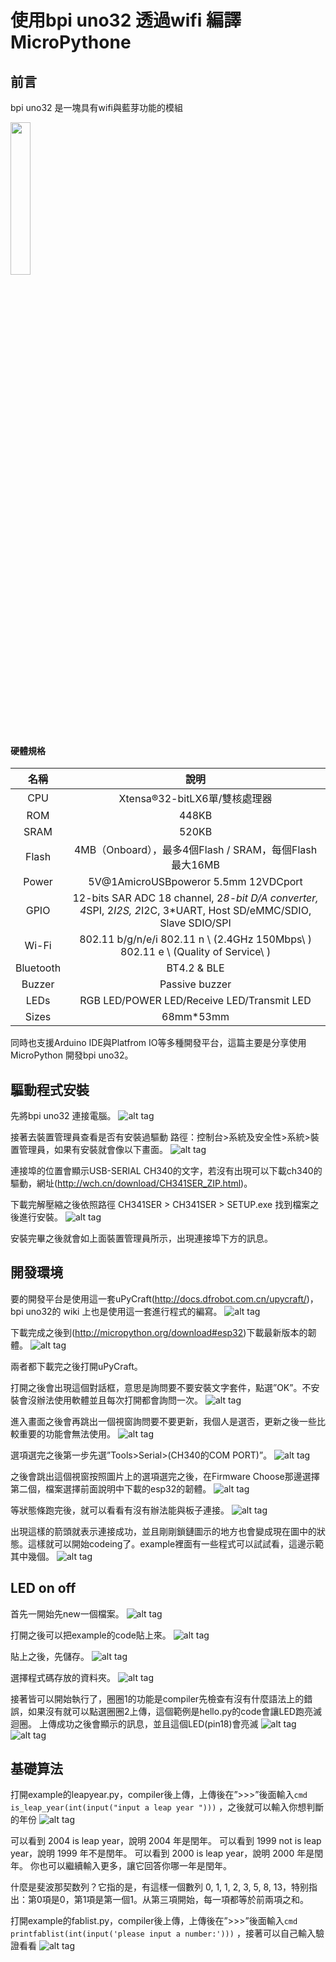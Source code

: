 # 使用bpi uno32 透過wifi 編譯MicroPythone

## 前言

bpi uno32 是一塊具有wifi與藍芽功能的模組

<img src="https://i.imgur.com/Fg4Xywh.jpg" width="25%" height="25%" />

#### 硬體規格

| 名稱 | 說明 |
|:----:|:---:|
|  CPU      |  Xtensa®32-bitLX6單/雙核處理器  |
|  ROM        |  448KB  |
|  SRAM       |  520KB  |
|  Flash      |  4MB（Onboard），最多4個Flash / SRAM，每個Flash最大16MB  |
|  Power      |  5V@1AmicroUSBpoweror 5.5mm 12VDCport  |
|  GPIO       |  12-bits SAR ADC 18 channel, 2*8-bit D/A converter, 4*SPI, 2*I2S, 2*I2C, 3*UART, Host SD/eMMC/SDIO, Slave SDIO/SPI  |
|  Wi-Fi      |  802.11 b/g/n/e/i 802.11 n \ (2.4GHz 150Mbps\ ) 802.11 e \ (Quality of Service\ )  |
|  Bluetooth  |  BT4.2 & BLE  |
|  Buzzer     |  Passive buzzer  |
|  LEDs       |  RGB LED/POWER LED/Receive LED/Transmit LED  |
|  Sizes      |  68mm*53mm  |


同時也支援Arduino IDE與Platfrom IO等多種開發平台，這篇主要是分享使用MicroPython 開發bpi uno32。

## 驅動程式安裝

先將bpi uno32 連接電腦。
![alt tag](https://i.imgur.com/Dr5PJF5.jpg)

接著去裝置管理員查看是否有安裝過驅動 路徑：控制台>系統及安全性>系統>裝置管理員，如果有安裝就會像以下畫面。
![alt tag](https://i.imgur.com/Zhr7TMj.png)

連接埠的位置會顯示USB-SERIAL CH340的文字，若沒有出現可以下載ch340的驅動，網址(<http://wch.cn/download/CH341SER_ZIP.html>)。

下載完解壓縮之後依照路徑 CH341SER > CH341SER > SETUP.exe 找到檔案之後進行安裝。
![alt tag](https://i.imgur.com/yrDSKaa.png)

安裝完畢之後就會如上面裝置管理員所示，出現連接埠下方的訊息。

## 開發環境

要的開發平台是使用這一套uPyCraft(<http://docs.dfrobot.com.cn/upycraft/>)，bpi uno32的 wiki 上也是使用這一套進行程式的編寫。
![alt tag](https://i.imgur.com/8cUkd07.png)

下載完成之後到(<http://micropython.org/download#esp32>)下載最新版本的韌體。
![alt tag](https://i.imgur.com/olaE3rm.png)

兩者都下載完之後打開uPyCraft。

打開之後會出現這個對話框，意思是詢問要不要安裝文字套件，點選”OK”。不安裝會沒辦法使用軟體並且每次打開都會詢問一次。
![alt tag](https://i.imgur.com/1veEmN4.png)

進入畫面之後會再跳出一個視窗詢問要不要更新，我個人是選否，更新之後一些比較重要的功能會無法使用。
![alt tag](https://i.imgur.com/a08Kp0s.png)

選項選完之後第一步先選”Tools>Serial>(CH340的COM PORT)”。
![alt tag](https://i.imgur.com/gRPAIhF.png)

之後會跳出這個視窗按照圖片上的選項選完之後，在Firmware Choose那邊選擇第二個，檔案選擇前面說明中下載的esp32的韌體。
![alt tag](https://i.imgur.com/EyeNrhi.png)

等狀態條跑完後，就可以看看有沒有辦法能與板子連接。
![alt tag](https://i.imgur.com/sWp9RoF.png)

出現這樣的箭頭就表示連接成功，並且剛剛鎖鏈圖示的地方也會變成現在圖中的狀態。這樣就可以開始codeing了。example裡面有一些程式可以試試看，這邊示範其中幾個。
![alt tag](https://i.imgur.com/waFp6a5.png)

## LED on off

首先一開始先new一個檔案。
![alt tag](https://i.imgur.com/IGmYSr3.png)

打開之後可以把example的code貼上來。
![alt tag](https://i.imgur.com/BgmfIV4.png)

貼上之後，先儲存。
![alt tag](https://i.imgur.com/zHRkPpy.png)

選擇程式碼存放的資料夾。
![alt tag](https://i.imgur.com/LTKmSu4.png)

接著皆可以開始執行了，圈圈1的功能是compiler先檢查有沒有什麼語法上的錯誤，如果沒有就可以點選圈圈2上傳，這個範例是hello.py的code會讓LED跑亮滅迴圈。
上傳成功之後會顯示的訊息，並且這個LED(pin18)會亮滅
![alt tag](https://i.imgur.com/UtsIlLT.png)
![alt tag](https://imgur.com/a/uL1vy5D)

## 基礎算法

打開example的leapyear.py，compiler後上傳，上傳後在”>>>”後面輸入```cmd
is_leap_year(int(input("input a leap year ")))```
，之後就可以輸入你想判斷的年份
![alt tag](https://i.imgur.com/3H2uCJV.png)

可以看到 2004 is leap year，說明 2004 年是閏年。
可以看到 1999 not is leap year，說明 1999 年不是閏年。
可以看到 2000 is leap year，說明 2000 年是閏年。
你也可以繼續輸入更多，讓它回答你哪一年是閏年。


什麼是斐波那契数列？它指的是，有這樣一個數列 0, 1, 1, 2, 3, 5, 8, 13，特别指出：第0項是0，第1項是第一個1。从第三項開始，每一項都等於前兩項之和。

打開example的fablist.py，compiler後上傳，上傳後在”>>>”後面輸入```cmd
printfablist(int(input('please input a number:')))```
，接著可以自己輸入驗證看看
![alt tag](https://i.imgur.com/xU9aDeC.png)

